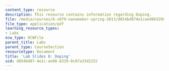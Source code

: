 ```yaml
---
content_type: resource
description: This resource contains information regarding Doping.
file: /media/courses/6-s079-nanomaker-spring-2013/d854bd874e1cae9883298c07a33d2252_MIT6_S079S13_lab_slides08.pdf
file_type: application/pdf
learning_resource_types:
- Labs
ocw_type: OCWFile
parent_title: Labs
parent_type: CourseSection
resourcetype: Document
title: 'Lab Slides 8: Doping'
uid: d854bd87-4e1c-ae98-8329-8c07a33d2252
---
```

